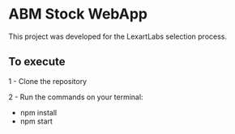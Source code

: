 # ABM Stock WebApp

This project was developed for the LexartLabs selection process.

## To execute

1 - Clone the repository

2 - Run the commands on your terminal:
  * npm install
  * npm start